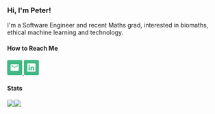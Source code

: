 <h3>Hi, I'm Peter!</h3>
<p>I'm a Software Engineer and recent Maths grad, interested in biomaths, ethical machine learning and technology.</p>

<h4>How to Reach Me</h4>

<div>
	<a href="mailto:petermnhull@gmail.com?subject=GitHub%20Contact"/>
		<img src="email.png" width="35" height="35" />
	</a>
	<a href="https://www.linkedin.com/in/petermnhull/">
		<img src="linkedin.png" width="35" height="35" />
	<a/>
</div>

<!-- Stats -->
<!-- Credit to https://github.com/anuraghazra/github-readme-stats -->
<div>
	<h4>Stats</h4>
    <img align="left" src="https://github-readme-stats.vercel.app/api?username=petermnhull&count_private=true&show_icons=true&theme=default" />
    <img align="left" src="https://github-readme-stats.vercel.app/api/top-langs/?username=petermnhull&langs_count=5&theme=default" />
</div>

